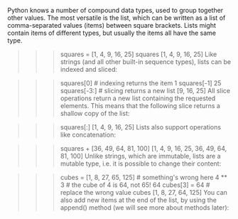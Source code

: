 Python knows a number of compound data types, used to group together other values. The most versatile is the list, which can be written as a list of comma-separated values (items) between square brackets. Lists might contain items of different types, but usually the items all have the same type.

>>>
>>> squares = [1, 4, 9, 16, 25]
>>> squares
[1, 4, 9, 16, 25]
Like strings (and all other built-in sequence types), lists can be indexed and sliced:

>>>
>>> squares[0]  # indexing returns the item
1
>>> squares[-1]
25
>>> squares[-3:]  # slicing returns a new list
[9, 16, 25]
All slice operations return a new list containing the requested elements. This means that the following slice returns a shallow copy of the list:

>>>
>>> squares[:]
[1, 4, 9, 16, 25]
Lists also support operations like concatenation:

>>> squares + [36, 49, 64, 81, 100]
[1, 4, 9, 16, 25, 36, 49, 64, 81, 100]
Unlike strings, which are immutable, lists are a mutable type, i.e. it is possible to change their content:

>>>
>>> cubes = [1, 8, 27, 65, 125]  # something's wrong here
>>> 4 ** 3  # the cube of 4 is 64, not 65!
64
>>> cubes[3] = 64  # replace the wrong value
>>> cubes
[1, 8, 27, 64, 125]
You can also add new items at the end of the list, by using the append() method (we will see more about methods later):